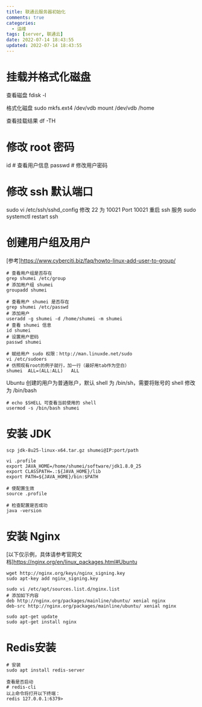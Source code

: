 ```yaml
---
title: 联通云服务器初始化
comments: true
categories:
  - 运维
tags: [server, 联通云]
date: 2022-07-14 18:43:55
updated: 2022-07-14 18:43:55
---
```


# 挂载并格式化磁盘
查看磁盘
fdisk -l

格式化磁盘
sudo mkfs.ext4 /dev/vdb
mount /dev/vdb /home

查看挂载结果
df -TH

# 修改 root 密码
id # 查看用户信息
passwd # 修改用户密码

# 修改 ssh 默认端口
sudo vi /etc/ssh/sshd_config
修改 22 为 10021
Port 10021
重启 ssh 服务
sudo systemctl restart ssh

# 创建用户组及用户
[参考]https://www.cyberciti.biz/faq/howto-linux-add-user-to-group/
```
# 查看用户组是否存在
grep shumei /etc/group
# 添加用户组 shumei
groupadd shumei

# 查看用户 shumei 是否存在
grep shumei /etc/passwd
# 添加用户
useradd -g shumei -d /home/shumei -m shumei
# 查看 shumei 信息
id shumei
# 设置用户密码
passwd shumei

# 赋给用户 sudo 权限：http://man.linuxde.net/sudo
vi /etc/sudoers
# 仿照现有root的例子就行，加一行（最好用tab作为空白）
shumei  ALL=(ALL:ALL)   ALL
```

Ubuntu 创建的用户为普通账户，默认 shell 为 /bin/sh，需要将账号的 shell 修改为 /bin/bash
```
# echo $SHELL 可查看当前使用的 shell
usermod -s /bin/bash shumei
```

# 安装 JDK
```
scp jdk-8u25-linux-x64.tar.gz shumei@IP:port/path

vi .profile
export JAVA_HOME=/home/shumei/software/jdk1.8.0_25
export CLASSPATH=.:${JAVA_HOME}/lib
export PATH=${JAVA_HOME}/bin:$PATH

# 使配置生效
source .profile

# 检查配置是否成功
java -version
```

# 安装 Nginx
[以下仅示例，具体请参考官网文档]https://nginx.org/en/linux_packages.html#Ubuntu
```
wget http://nginx.org/keys/nginx_signing.key
sudo apt-key add nginx_signing.key

sudo vi /etc/apt/sources.list.d/nginx.list
# 添加如下内容
deb http://nginx.org/packages/mainline/ubuntu/ xenial nginx
deb-src http://nginx.org/packages/mainline/ubuntu/ xenial nginx

sudo apt-get update
sudo apt-get install nginx
```

# Redis安装
```
# 安装
sudo apt install redis-server

查看是否启动
# redis-cli
以上命令将打开以下终端：
redis 127.0.0.1:6379>
```

